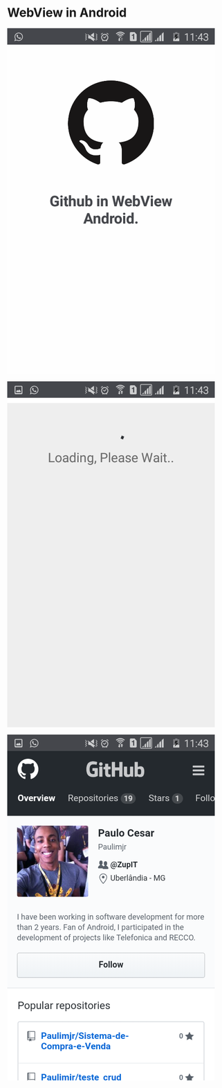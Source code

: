 # WebView in Android

![Screenshot](https://github.com/Paulimjr/webview-android/blob/master/app/src/main/res/drawable/Screenshot_2018-02-28-11-43-27.png "Slash screen")

![Screenshot](https://github.com/Paulimjr/webview-android/blob/master/app/src/main/res/drawable/Screenshot_2018-02-28-11-43-31.png "Loading...")

![Screenshot](https://github.com/Paulimjr/webview-android/blob/master/app/src/main/res/drawable/Screenshot_2018-02-28-11-43-37.png "Webview \o/")
